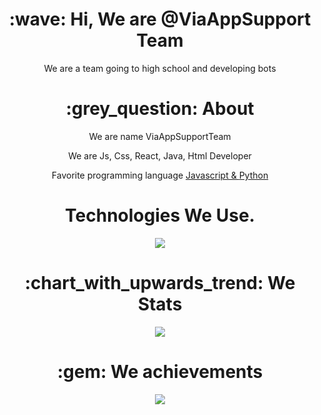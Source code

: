 <div align="center">
<h1> :wave: Hi, We are @ViaAppSupport Team </h1>
<p> We are a team going to high school and developing bots </p>
  
<h1> :grey_question: About </h1>
  <p>  We are name ViaAppSupportTeam </p>
  <p>  We are Js, Css, React, Java, Html Developer </p>
  <p>  Favorite programming language <a href="https://tr.wikipedia.org/wiki/JavaScript"> Javascript & <a href="https://tr.wikipedia.org/wiki/Python"> Python </a> </p>


<h1> Technologies We Use. </h1>
<img src="https://skillicons.dev/icons?i=js,py,cs,react,nodejs,mongodb,html,css,vscode,discord,atom,sublimetext&theme=dark" />

<h1> :chart_with_upwards_trend: We Stats </h1>
<img src="https://github-readme-stats.vercel.app/api?username=ViaAppSupport&show_icons=true&theme=dark" />

<h1> :gem: We achievements </h1>
<img src="https://github-profile-trophy.vercel.app/?username=ViaAppSupport&theme=onedark" />
